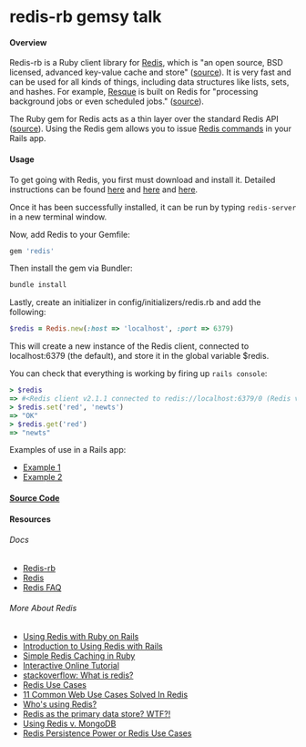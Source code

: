 # redis-rb gemsy talk

#### Overview 
Redis-rb is a Ruby client library for [Redis](http://redis.io/), which is "an open source, BSD licensed, advanced key-value cache and store" ([source](http://redis.io/)).  It is very fast and can be used for all kinds of things, including data structures like lists, sets, and hashes. For example, [Resque](https://github.com/defunkt/resque) is built on Redis for "processing background jobs or even scheduled jobs." ([source](http://www.ryanalynporter.com/2012/06/12/simple-redis-caching-in-ruby/)).

The Ruby gem for Redis acts as a thin layer over the standard Redis API ([source](http://www.ryanalynporter.com/2012/06/12/simple-redis-caching-in-ruby/)).  Using the Redis gem allows you to issue [Redis commands](http://redis.io/commands) in your Rails app.

#### Usage

To get going with Redis, you first must download and install it.  Detailed instructions can be found [here](http://redis.io/download) and [here](http://jimneath.org/2011/03/24/using-redis-with-ruby-on-rails.html) and [here](http://jasdeep.ca/2012/05/installing-redis-on-mac-os-x/).

Once it has been successfully installed, it can be run by typing ```redis-server``` in a new terminal window.

Now, add Redis to your Gemfile:

```ruby
gem 'redis'
```
Then install the gem via Bundler:

```ruby
bundle install
```

Lastly, create an initializer in config/initializers/redis.rb and add the following:

```ruby
$redis = Redis.new(:host => 'localhost', :port => 6379)
```

This will create a new instance of the Redis client, connected to localhost:6379 (the default), and store it in the global variable $redis.

You can check that everything is working by firing up ```rails console```:

```ruby
> $redis
=> #<Redis client v2.1.1 connected to redis://localhost:6379/0 (Redis v2.2.2)> 
> $redis.set('red', 'newts')
=> "OK" 
> $redis.get('red')
=> "newts"
```

Examples of use in a Rails app:

- [Example 1](http://www.sitepoint.com/introduction-to-using-redis-with-rails/)
- [Example 2](http://jimneath.org/2011/03/24/using-redis-with-ruby-on-rails.html)


#### [Source Code](https://github.com/redis/redis-rb/blob/master/lib/redis/distributed.rb)


#### Resources

###### *Docs*

- [Redis-rb](https://github.com/redis/redis-rb)
- [Redis](http://redis.io/)
- [Redis FAQ](http://redis.io/topics/faq)

###### *More About Redis*

- [Using Redis with Ruby on Rails](http://jimneath.org/2011/03/24/using-redis-with-ruby-on-rails.html)
- [Introduction to Using Redis with Rails](http://www.sitepoint.com/introduction-to-using-redis-with-rails/)
- [Simple Redis Caching in Ruby](http://www.ryanalynporter.com/2012/06/12/simple-redis-caching-in-ruby/)
- [Interactive Online Tutorial](http://try.redis.io/)
- [stackoverflow: What is redis?](http://stackoverflow.com/a/7897243)
- [Redis Use Cases](http://www.paperplanes.de/2010/2/16/a_collection_of_redis_use_cases.html)
- [11 Common Web Use Cases Solved In Redis](http://highscalability.com/blog/2011/7/6/11-common-web-use-cases-solved-in-redis.html)
- [Who's using Redis?](http://redis.io/topics/whos-using-redis)
- [Redis as the primary data store? WTF?!](https://muut.com/blog/technology/redis-as-primary-datastore-wtf.html)
- [Using Redis v. MongoDB](http://stackoverflow.com/a/24563536)
- [Redis Persistence Power or Redis Use Cases](http://nosql.mypopescu.com/post/836086276/presentation-redis-persistence-power-or-redis-use)


